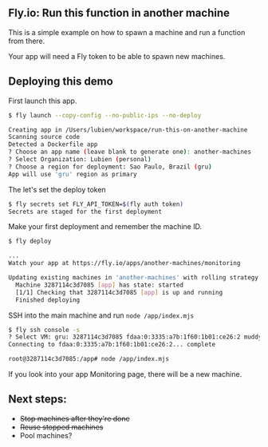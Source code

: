 ## Fly.io: Run this function in another machine

This is a simple example on how to spawn a machine and run a function from there.

Your app will need a Fly token to be able to spawn new machines.

## Deploying this demo

First launch this app.

```sh
$ fly launch --copy-config --no-public-ips --no-deploy

Creating app in /Users/lubien/workspace/run-this-on-another-machine
Scanning source code
Detected a Dockerfile app
? Choose an app name (leave blank to generate one): another-machines
? Select Organization: Lubien (personal)
? Choose a region for deployment: Sao Paulo, Brazil (gru)
App will use 'gru' region as primary
```

The let's set the deploy token

```sh
$ fly secrets set FLY_API_TOKEN=$(fly auth token)
Secrets are staged for the first deployment
```

Make your first deployment and remember the machine ID.

```sh
$ fly deploy

...
Watch your app at https://fly.io/apps/another-machines/monitoring

Updating existing machines in 'another-machines' with rolling strategy
  Machine 3287114c3d7085 [app] has state: started
  [1/1] Checking that 3287114c3d7085 [app] is up and running
  Finished deploying
```

SSH into the main machine and run `node /app/index.mjs`

```sh
$ fly ssh console -s
? Select VM: gru: 3287114c3d7085 fdaa:0:3335:a7b:1f60:1b01:ce26:2 muddy-violet-4491
Connecting to fdaa:0:3335:a7b:1f60:1b01:ce26:2... complete

root@3287114c3d7085:/app# node /app/index.mjs 
```

If you look into your app Monitoring page, there will be a new machine.

## Next steps:

- ~~Stop machines after they're done~~
- ~~Reuse stopped machines~~
- Pool machines?